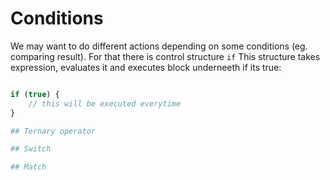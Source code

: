 # Conditions

We may want to do different actions depending on some conditions (eg. comparing result). For that there is control structure `if` This structure takes expression, evaluates it and executes block underneeth if its true:

```php

if (true) {
    // this will be executed everytime
}

## Ternary operator

## Switch

## Match
